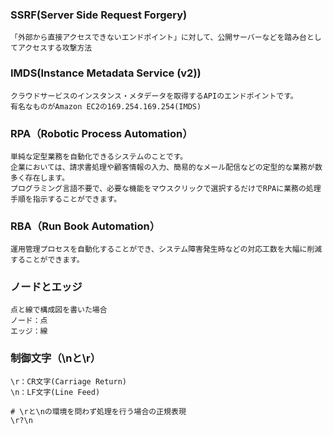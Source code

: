 ### SSRF(Server Side Request Forgery)
```
「外部から直接アクセスできないエンドポイント」に対して、公開サーバーなどを踏み台としてアクセスする攻撃方法
```

### IMDS(Instance Metadata Service (v2))
```
クラウドサービスのインスタンス・メタデータを取得するAPIのエンドポイントです。
有名なものがAmazon EC2の169.254.169.254(IMDS)
```

### RPA（Robotic Process Automation）
```
単純な定型業務を自動化できるシステムのことです。
企業においては、請求書処理や顧客情報の入力、簡易的なメール配信などの定型的な業務が数多く存在します。
プログラミング言語不要で、必要な機能をマウスクリックで選択するだけでRPAに業務の処理手順を指示することができます。
```

### RBA（Run Book Automation）
```
運用管理プロセスを自動化することができ、システム障害発生時などの対応工数を大幅に削減することができます。
```

### ノードとエッジ
```
点と線で構成図を書いた場合
ノード：点
エッジ：線
```

### 制御文字（\nと\r）
```
\r：CR文字(Carriage Return)
\n：LF文字(Line Feed)

# \rと\nの環境を問わず処理を行う場合の正規表現
\r?\n
```
